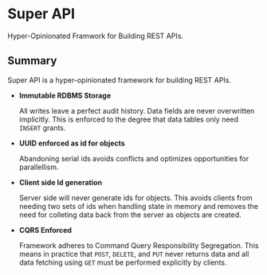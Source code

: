 # Super API

Hyper-Opinionated Framwork for Building REST APIs.


## Summary

Super API is a hyper-opinionated framework for building REST APIs.

* **Immutable RDBMS Storage**

  All writes leave a perfect audit history. Data fields are never overwritten implicitly.
  This is enforced to the degree that data tables only need `INSERT` grants.

* **UUID enforced as id for objects**

  Abandoning serial ids avoids conflicts and optimizes opportunities for parallellism.

* **Client side Id generation**

  Server side will never generate ids for objects. This avoids clients from needing two sets of ids
  when handling state in memory and removes the need for colleting data back from the server as objects
  are created.

* **CQRS Enforced**

  Framework adheres to Command Query Responsibility Segregation. This means in practice that
  `POST`, `DELETE`, and `PUT` never returns data and all data fetching using `GET` must be
  performed explicitly by clients.
